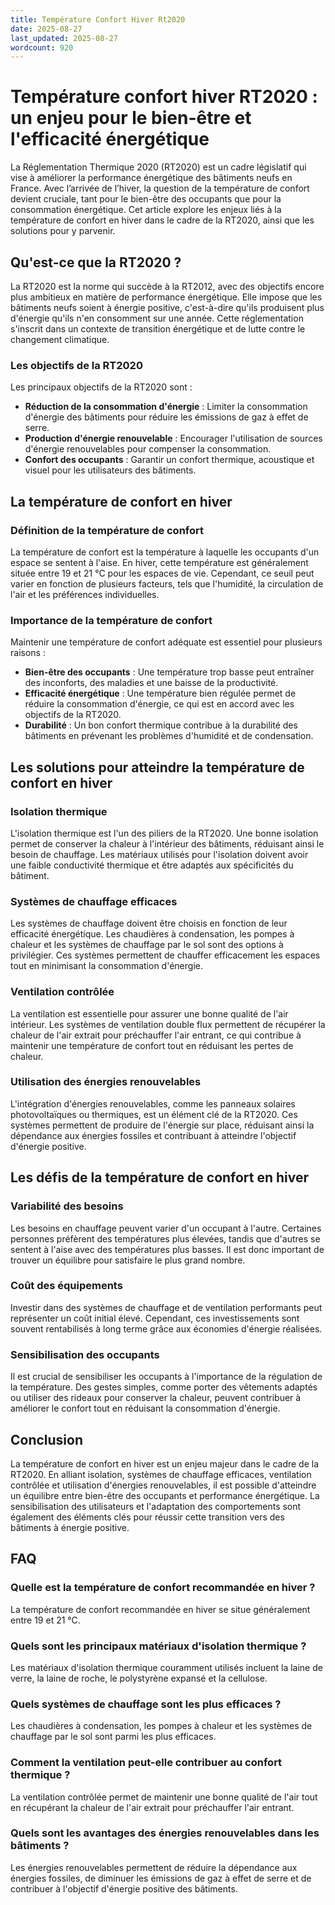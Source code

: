 ```yaml
---
title: Température Confort Hiver Rt2020
date: 2025-08-27
last_updated: 2025-08-27
wordcount: 920
---
```


# Température confort hiver RT2020 : un enjeu pour le bien-être et l'efficacité énergétique

La Réglementation Thermique 2020 (RT2020) est un cadre législatif qui vise à améliorer la performance énergétique des bâtiments neufs en France. Avec l’arrivée de l’hiver, la question de la température de confort devient cruciale, tant pour le bien-être des occupants que pour la consommation énergétique. Cet article explore les enjeux liés à la température de confort en hiver dans le cadre de la RT2020, ainsi que les solutions pour y parvenir.

## Qu'est-ce que la RT2020 ?

La RT2020 est la norme qui succède à la RT2012, avec des objectifs encore plus ambitieux en matière de performance énergétique. Elle impose que les bâtiments neufs soient à énergie positive, c'est-à-dire qu'ils produisent plus d'énergie qu'ils n'en consomment sur une année. Cette réglementation s'inscrit dans un contexte de transition énergétique et de lutte contre le changement climatique.

### Les objectifs de la RT2020

Les principaux objectifs de la RT2020 sont :

- **Réduction de la consommation d'énergie** : Limiter la consommation d'énergie des bâtiments pour réduire les émissions de gaz à effet de serre.
- **Production d'énergie renouvelable** : Encourager l'utilisation de sources d'énergie renouvelables pour compenser la consommation.
- **Confort des occupants** : Garantir un confort thermique, acoustique et visuel pour les utilisateurs des bâtiments.

## La température de confort en hiver

### Définition de la température de confort

La température de confort est la température à laquelle les occupants d'un espace se sentent à l'aise. En hiver, cette température est généralement située entre 19 et 21 °C pour les espaces de vie. Cependant, ce seuil peut varier en fonction de plusieurs facteurs, tels que l'humidité, la circulation de l'air et les préférences individuelles.

### Importance de la température de confort

Maintenir une température de confort adéquate est essentiel pour plusieurs raisons :

- **Bien-être des occupants** : Une température trop basse peut entraîner des inconforts, des maladies et une baisse de la productivité.
- **Efficacité énergétique** : Une température bien régulée permet de réduire la consommation d'énergie, ce qui est en accord avec les objectifs de la RT2020.
- **Durabilité** : Un bon confort thermique contribue à la durabilité des bâtiments en prévenant les problèmes d'humidité et de condensation.

## Les solutions pour atteindre la température de confort en hiver

### Isolation thermique

L'isolation thermique est l'un des piliers de la RT2020. Une bonne isolation permet de conserver la chaleur à l'intérieur des bâtiments, réduisant ainsi le besoin de chauffage. Les matériaux utilisés pour l'isolation doivent avoir une faible conductivité thermique et être adaptés aux spécificités du bâtiment.

### Systèmes de chauffage efficaces

Les systèmes de chauffage doivent être choisis en fonction de leur efficacité énergétique. Les chaudières à condensation, les pompes à chaleur et les systèmes de chauffage par le sol sont des options à privilégier. Ces systèmes permettent de chauffer efficacement les espaces tout en minimisant la consommation d'énergie.

### Ventilation contrôlée

La ventilation est essentielle pour assurer une bonne qualité de l'air intérieur. Les systèmes de ventilation double flux permettent de récupérer la chaleur de l'air extrait pour préchauffer l'air entrant, ce qui contribue à maintenir une température de confort tout en réduisant les pertes de chaleur.

### Utilisation des énergies renouvelables

L'intégration d'énergies renouvelables, comme les panneaux solaires photovoltaïques ou thermiques, est un élément clé de la RT2020. Ces systèmes permettent de produire de l'énergie sur place, réduisant ainsi la dépendance aux énergies fossiles et contribuant à atteindre l'objectif d'énergie positive.

## Les défis de la température de confort en hiver

### Variabilité des besoins

Les besoins en chauffage peuvent varier d'un occupant à l'autre. Certaines personnes préfèrent des températures plus élevées, tandis que d'autres se sentent à l'aise avec des températures plus basses. Il est donc important de trouver un équilibre pour satisfaire le plus grand nombre.

### Coût des équipements

Investir dans des systèmes de chauffage et de ventilation performants peut représenter un coût initial élevé. Cependant, ces investissements sont souvent rentabilisés à long terme grâce aux économies d'énergie réalisées.

### Sensibilisation des occupants

Il est crucial de sensibiliser les occupants à l'importance de la régulation de la température. Des gestes simples, comme porter des vêtements adaptés ou utiliser des rideaux pour conserver la chaleur, peuvent contribuer à améliorer le confort tout en réduisant la consommation d'énergie.

## Conclusion

La température de confort en hiver est un enjeu majeur dans le cadre de la RT2020. En alliant isolation, systèmes de chauffage efficaces, ventilation contrôlée et utilisation d'énergies renouvelables, il est possible d'atteindre un équilibre entre bien-être des occupants et performance énergétique. La sensibilisation des utilisateurs et l'adaptation des comportements sont également des éléments clés pour réussir cette transition vers des bâtiments à énergie positive.

## FAQ

### Quelle est la température de confort recommandée en hiver ?

La température de confort recommandée en hiver se situe généralement entre 19 et 21 °C.

### Quels sont les principaux matériaux d'isolation thermique ?

Les matériaux d'isolation thermique couramment utilisés incluent la laine de verre, la laine de roche, le polystyrène expansé et la cellulose.

### Quels systèmes de chauffage sont les plus efficaces ?

Les chaudières à condensation, les pompes à chaleur et les systèmes de chauffage par le sol sont parmi les plus efficaces.

### Comment la ventilation peut-elle contribuer au confort thermique ?

La ventilation contrôlée permet de maintenir une bonne qualité de l'air tout en récupérant la chaleur de l'air extrait pour préchauffer l'air entrant.

### Quels sont les avantages des énergies renouvelables dans les bâtiments ?

Les énergies renouvelables permettent de réduire la dépendance aux énergies fossiles, de diminuer les émissions de gaz à effet de serre et de contribuer à l'objectif d'énergie positive des bâtiments.